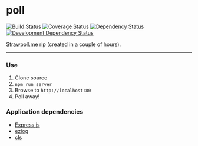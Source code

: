 poll
====


[![Build Status](https://img.shields.io/travis/opensoars/poll.svg?style=flat)](https://travis-ci.org/opensoars/poll)
[![Coverage Status](https://img.shields.io/coveralls/opensoars/poll.svg?style=flat)](https://coveralls.io/r/opensoars/poll)
[![Dependency Status](https://david-dm.org/opensoars/poll.svg?style=flat)](https://david-dm.org/opensoars/poll)
[![Development Dependency Status](https://david-dm.org/opensoars/poll/dev-status.svg?style=flat)](https://david-dm.org/opensoars/poll#info=devDependencies&view=table)



[Strawpoll.me](http://www.strawpoll.me/) rip (created in a couple of hours).


---


### Use
1. Clone source
2. `npm run server`
3. Browse to `http://localhost:80`
4. Poll away!

### Application dependencies
* [Express.js](http://expressjs.com/)
* [ezlog](https://github.com/opensoars/ezlog)
* [cls](https://github.com/opensoars/cls)